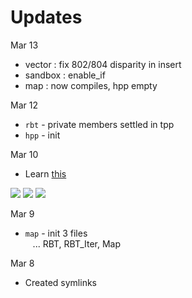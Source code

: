 # __Updates__


Mar 13

- vector : fix 802/804 disparity in insert
-	sandbox : enable_if
-	map : now compiles, hpp empty

Mar 12
- `rbt` - private members settled in tpp
- `hpp` - init


Mar 10
- Learn [this](https://algorithmtutor.com/Data-Structures/Tree/Red-Black-Trees)


![](https://i.imgur.com/EyRiRNW.gif)
![](https://i.imgur.com/miTq4zb.gif)
![](https://i.imgur.com/6kXUFLU.gif)


Mar 9
- `map` - init 3 files \
 &nbsp;&nbsp; ... RBT, RBT_Iter, Map


Mar 8
- Created symlinks


<!--
![](https://i.imgur.com/bpr8tqf.jpg)
-->
